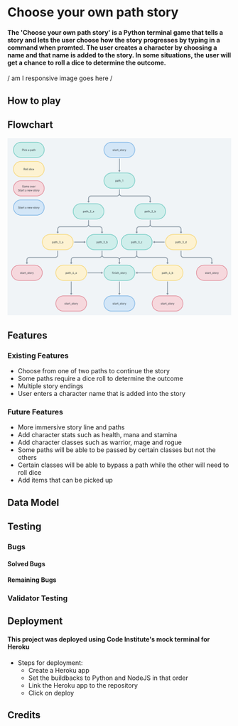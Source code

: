 # Choose your own path story

#### The 'Choose your own path story' is a Python terminal game that tells a story and lets the user choose how the story progresses by typing in a command when promted. The user creates a character by choosing a name and that name is added to the story. In some situations, the user will get a chance to roll a dice to determine the outcome.

/ am I responsive image goes here /

## How to play



## Flowchart

<img src="images/719fba2c-72a0-4e2c-a95b-402408cb14c6.png">

## Features
### Existing Features

* Choose from one of two paths to continue the story
* Some paths require a dice roll to determine the outcome
* Multiple story endings
* User enters a character name that is added into the story

### Future Features

* More immersive story line and paths
* Add character stats such as health, mana and stamina
* Add character classes such as warrior, mage and rogue
* Some paths will be able to be passed by certain classes but not the others
* Certain classes will be able to bypass a path while the other will need to roll dice
* Add items that can be picked up

## Data Model


## Testing


### Bugs

#### Solved Bugs



#### Remaining Bugs



### Validator Testing



## Deployment

#### This project was deployed using Code Institute's mock terminal for Heroku
* Steps for deployment:
  * Create a Heroku app
  * Set the buildbacks to Python and NodeJS in that order
  * Link the Heroku app to the repository
  * Click on deploy

## Credits

